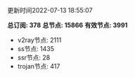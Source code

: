 更新时间2022-07-13 18:55:07

**总订阅: 378**
**总节点: 15866**
**有效节点: 3991**
- v2ray节点: 2111
- ss节点: 1435
- ssr节点: 28
- trojan节点: 417
